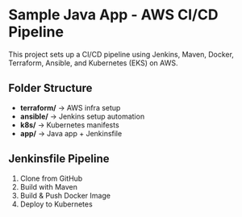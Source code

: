 # Sample Java App - AWS CI/CD Pipeline

This project sets up a CI/CD pipeline using Jenkins, Maven, Docker, Terraform, Ansible, and Kubernetes (EKS) on AWS.

## Folder Structure
- **terraform/** → AWS infra setup
- **ansible/** → Jenkins setup automation
- **k8s/** → Kubernetes manifests
- **app/** → Java app + Jenkinsfile

## Jenkinsfile Pipeline
1. Clone from GitHub
2. Build with Maven
3. Build & Push Docker Image
4. Deploy to Kubernetes

